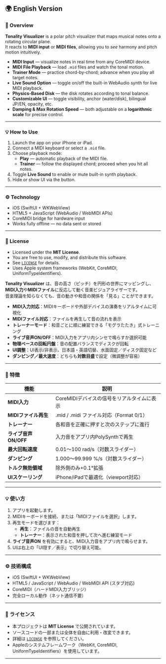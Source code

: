 ## 🌍 English Version

### 🎵 Overview

**Tonality Visualizer** is a polar pitch visualizer that maps musical notes onto a rotating circular plane.  
It reacts to **MIDI input** or **MIDI files**, allowing you to *see* harmony and pitch motion intuitively.

- **MIDI Input** — visualize notes in real time from any CoreMIDI device.  
- **MIDI File Playback** — load `.mid` files and watch the tonal motion.  
- **Trainer Mode** — practice chord-by-chord; advance when you play all target notes.  
- **Live Sound Option** — toggle on/off the built-in WebAudio synth for live MIDI playback.  
- **Physics-Based Disk** — the disk rotates according to tonal balance.  
- **Customizable UI** — toggle visibility, anchor (water/disk), bilingual JP/EN, opacity, etc.  
- **Damping & Max Rotation Speed** — both adjustable on a **logarithmic scale** for precise control.

---

### 💡 How to Use

1. Launch the app on your iPhone or iPad.  
2. Connect a MIDI keyboard or select a `.mid` file.  
3. Choose playback mode:  
   - **Play** — automatic playback of the MIDI file.  
   - **Trainer** — follow the displayed chord; proceed when you hit all notes.  
4. Toggle **Live Sound** to enable or mute built-in synth playback.  
5. Hide or show UI via the button.  

---

### ⚙️ Technology

- iOS (SwiftUI + WKWebView)  
- HTML5 + JavaScript (WebAudio / WebMIDI APIs)  
- CoreMIDI bridge for hardware input  
- Works fully offline — no data sent or stored  

---

### 📜 License

- Licensed under the **MIT License**.  
- You are free to use, modify, and distribute this software.  
- See [`LICENSE`](./LICENSE) for details.  
- Uses Apple system frameworks (WebKit, CoreMIDI, UniformTypeIdentifiers).


**Tonality Visualizer** は、音の高さ（ピッチ）を円形の世界にマッピングし、  
**MIDI入力**や**MIDIファイル**に反応して動く音楽ビジュアライザーです。  
音楽理論を知らなくても、音の動きや和音の関係を「見る」ことができます。

- **MIDI入力対応**：MIDIキーボードや外部デバイスの演奏をリアルタイムに可視化  
- **MIDIファイル対応**：ファイルを再生して音の流れを表示  
- **トレーナーモード**：和音ごとに順に練習できる「モグラたたき」式トレーニング  
- **ライブ音声ON/OFF**：MIDI入力をアプリ内シンセで鳴らすか選択可能  
- **物理ベースの回転円盤**：音の配置バランスでディスクが回転  
- **UI調整**：UI表示/非表示、日本語・英語切替、水面固定／ディスク固定など  
- **ダンピング／最大速度**：どちらも**対数目盛**で設定（微調整が容易）  

---

### 📱 特徴

| 機能 | 説明 |
|------|------|
| **MIDI入力** | CoreMIDIデバイスの信号をリアルタイムに表示 |
| **MIDIファイル再生** | .mid / .midi ファイル対応（Format 0/1） |
| **トレーナー** | 各和音を正確に押すと次のステップに進行 |
| **ライブ音声ON/OFF** | 入力音をアプリ内PolySynthで再生 |
| **最大回転速度** | 0.01〜100 rad/s（対数スライダー） |
| **ダンピング** | 1.000〜99.999 %/s（対数スライダー） |
| **トルク無効領域** | 除外側のみ+0.1°拡張 |
| **UIスケーリング** | iPhone/iPadで最適化（viewport対応） |

---

### 💡 使い方

1. アプリを起動します。  
2. MIDIキーボードを接続、または「MIDIファイルを選択」します。  
3. 再生モードを選びます：  
   - **再生**：ファイルの音を自動再生  
   - **トレーナー**：表示された和音を押して次へ進む練習モード  
4. **ライブ音声ON** を有効にすると、MIDI入力音をアプリ内で鳴らせます。  
5. UIは右上の「UI隠す／表示」で切り替え可能。  

---

### ⚙️ 技術構成

- iOS (SwiftUI + WKWebView)
- HTML5 / JavaScript / WebAudio / WebMIDI API (スタブ対応)
- CoreMIDI（ハードMIDI入力ブリッジ）
- 完全ローカル動作（ネット通信不要）

---

### 📜 ライセンス

- 本プロジェクトは **MIT License** で公開されています。  
- ソースコードの一部または全体を自由に利用・改変できます。  
- 詳細は [`LICENSE`](./LICENSE) を参照してください。  
- Appleのシステムフレームワーク（WebKit, CoreMIDI, UniformTypeIdentifiers）を使用しています。

---
